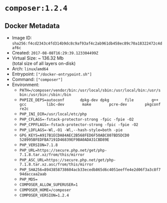 # `composer:1.2.4`

## Docker Metadata

- Image ID: `sha256:f4cd2343c4fd314b9dc8c9af93af4c2ab961db458ec89c70a18322472c4daf6c`
- Created: `2017-08-08T16:29:39.123304499Z`
- Virtual Size: ~ 136.32 Mb  
  (total size of all layers on-disk)
- Arch: `linux`/`amd64`
- Entrypoint: `["/docker-entrypoint.sh"]`
- Command: `["composer"]`
- Environment:
  - `PATH=/composer/vendor/bin:/usr/local/sbin:/usr/local/bin:/usr/sbin:/usr/bin:/sbin:/bin`
  - `PHPIZE_DEPS=autoconf 		dpkg-dev dpkg 		file 		g++ 		gcc 		libc-dev 		make 		pcre-dev 		pkgconf 		re2c`
  - `PHP_INI_DIR=/usr/local/etc/php`
  - `PHP_CFLAGS=-fstack-protector-strong -fpic -fpie -O2`
  - `PHP_CPPFLAGS=-fstack-protector-strong -fpic -fpie -O2`
  - `PHP_LDFLAGS=-Wl,-O1 -Wl,--hash-style=both -pie`
  - `GPG_KEYS=A917B1ECDA84AEC2B568FED6F50ABC807BD5DCD0 528995BFEDFBA7191D46839EF9BA0ADA31CBD89E`
  - `PHP_VERSION=7.1.8`
  - `PHP_URL=https://secure.php.net/get/php-7.1.8.tar.xz/from/this/mirror`
  - `PHP_ASC_URL=https://secure.php.net/get/php-7.1.8.tar.xz.asc/from/this/mirror`
  - `PHP_SHA256=8943858738604acb33ecedb865d6c4051eeffe4e2d06f3a3c8f794daccaa2aab`
  - `PHP_MD5=`
  - `COMPOSER_ALLOW_SUPERUSER=1`
  - `COMPOSER_HOME=/composer`
  - `COMPOSER_VERSION=1.2.4`
